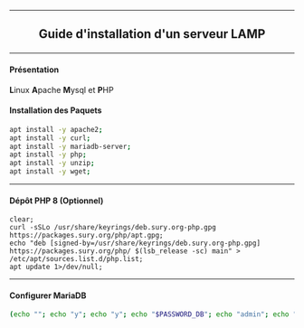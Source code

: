 --------------------------------------------------------------------------------------------------------------------------------
## <p align='center'> Guide d'installation d'un serveur LAMP </p>

--------------------------------------------------------------------------------------------------------------------------------
#### Présentation
**L**inux **A**pache **M**ysql et **P**HP


#### Installation des Paquets
```bash
apt install -y apache2;
apt install -y curl;
apt install -y mariadb-server;
apt install -y php;
apt install -y unzip;
apt install -y wget;
```

--------------------------------------------------------------------------------------------------------------------------------
#### Dépôt PHP 8 (Optionnel)
```
clear;
curl -sSLo /usr/share/keyrings/deb.sury.org-php.gpg https://packages.sury.org/php/apt.gpg;
echo "deb [signed-by=/usr/share/keyrings/deb.sury.org-php.gpg] https://packages.sury.org/php/ $(lsb_release -sc) main" > /etc/apt/sources.list.d/php.list;
apt update 1>/dev/null;
```

--------------------------------------------------------------------------------------------------------------------------------
#### Configurer MariaDB
```bash
(echo ""; echo "y"; echo "y"; echo "$PASSWORD_DB"; echo "admin"; echo "y"; echo "y"; echo "y"; echo "y") | mysql_secure_installation;
```
